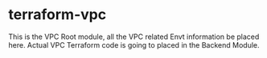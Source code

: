 # terraform-vpc

This is the VPC Root module, all the VPC related Envt information be placed here.
Actual VPC Terraform code is going to placed in the Backend Module.
